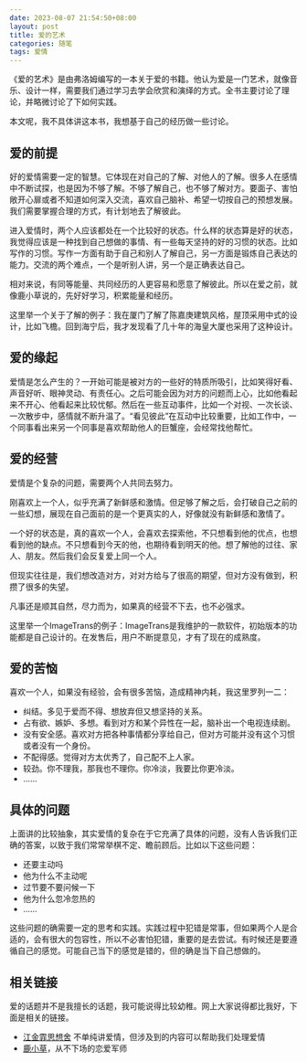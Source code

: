 ```yaml
---
date: 2023-08-07 21:54:50+08:00
layout: post
title: 爱的艺术
categories: 随笔
tags: 爱情
---
```


《爱的艺术》是由弗洛姆编写的一本关于爱的书籍。他认为爱是一门艺术，就像音乐、设计一样，需要我们通过学习去学会欣赏和演绎的方式。全书主要讨论了理论，并略微讨论了下如何实践。

本文呢，我不具体讲这本书，我想基于自己的经历做一些讨论。

## 爱的前提

好的爱情需要一定的智慧。它体现在对自己的了解、对他人的了解。很多人在感情中不断试探，也是因为不够了解。不够了解自己，也不够了解对方。要面子、害怕敞开心扉或者不知道如何深入交流，喜欢自己脑补、希望一切按自己的预想发展。我们需要掌握合理的方式，有计划地去了解彼此。

进入爱情时，两个人应该都处在一个比较好的状态。什么样的状态算是好的状态，我觉得应该是一种找到自己想做的事情、有一些每天坚持的好的习惯的状态。比如写作的习惯。写作一方面有助于自己和别人了解自己，另一方面是锻炼自己表达的能力。交流的两个难点，一个是听别人讲，另一个是正确表达自己。

相对来说，有同等能量、共同经历的人更容易和愿意了解彼此。所以在爱之前，就像鹿小草说的，先好好学习，积累能量和经历。

这里举一个关于了解的例子：我在厦门了解了陈嘉庚建筑风格，屋顶采用中式的设计，比如飞檐。回到海宁后，我才发现看了几十年的海皇大厦也采用了这种设计。

## 爱的缘起

爱情是怎么产生的？一开始可能是被对方的一些好的特质所吸引，比如笑得好看、声音好听、眼神灵动、有责任心。之后可能会因为对方的问题而上心，比如他看起来不开心、他看起来比较忧郁。然后在一些互动事件，比如一个对视、一次长谈、一次散步中，感情就不断升温了。“看见彼此”在互动中比较重要，比如工作中，一个同事看出来另一个同事是喜欢帮助他人的巨蟹座，会经常找他帮忙。

## 爱的经营

爱情是个复杂的问题，需要两个人共同去努力。

刚喜欢上一个人，似乎充满了新鲜感和激情。但足够了解之后，会打破自己之前的一些幻想，展现在自己面前的是一个更真实的人，好像就没有新鲜感和激情了。

一个好的状态是，真的喜欢一个人，会喜欢去探索他，不只想看到他的优点，也想看到他的缺点。不只想看到今天的他，也期待看到明天的他。想了解他的过往、家人、朋友。然后我们会反复爱上同一个人。

但现实往往是，我们想改造对方，对对方给与了很高的期望，但对方没有做到，积攒了很多的失望。

凡事还是顺其自然，尽力而为，如果真的经营不下去，也不必强求。

这里举一个ImageTrans的例子：ImageTrans是我维护的一款软件，初始版本的功能都是自己设计的。在发售后，用户不断提意见，才有了现在的成熟度。

## 爱的苦恼

喜欢一个人，如果没有经验，会有很多苦恼，造成精神内耗，我这里罗列一二：

* 纠结。多见于爱而不得、想放弃但又想坚持的关系。
* 占有欲、嫉妒、多想。看到对方和某个异性在一起，脑补出一个电视连续剧。
* 没有安全感。喜欢对方把各种事情都分享给自己，但对方可能并没有这个习惯或者没有一个身份。
* 不配得感。觉得对方太优秀了，自己配不上人家。
* 较劲。你不理我，那我也不理你。你冷淡，我要比你更冷淡。
* ……

## 具体的问题

上面讲的比较抽象，其实爱情的复杂在于它充满了具体的问题，没有人告诉我们正确的答案，以致于我们常常举棋不定、瞻前顾后。比如以下这些问题：

* 还要主动吗
* 他为什么不主动呢
* 过节要不要问候一下
* 他为什么忽冷忽热的
* ……

这些问题的确需要一定的思考和实践。实践过程中犯错是常事，但如果两个人是合适的，会有很大的包容性，所以不必害怕犯错，重要的是去尝试。有时候还是要遵循自己的感觉。可能自己当下的感觉是错的，但的确是当下自己想做的。

## 相关链接

爱的话题并不是我擅长的话题，我可能说得比较幼稚。网上大家说得都比我好，下面是相关的链接。

* [江金霏思想舍](https://space.bilibili.com/1230937877/) 不单纯讲爱情，但涉及到的内容可以帮助我们处理爱情
* [鹿小草](https://space.bilibili.com/98573631/)，从不下场的恋爱军师


